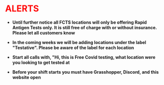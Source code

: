 # <font size = "large" color ="red">ALERTS</font>

* **Until further notice all FCTS locations will only be offering Rapid Antigen Tests only. It is still free of charge with or without insurance. Please let all customers know**

* **In the coming weeks we will be adding locations under the label "Testative". Please be aware of the label for each location**

* **Start all calls with, "Hi, this is Free Covid testing, what location were you looking to get tested at**

* **Before your shift starts you must have Grasshopper, Discord, and this website open**


